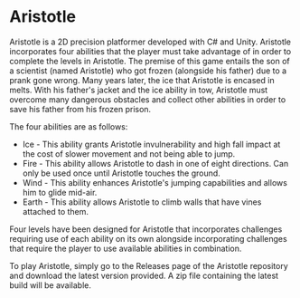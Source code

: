 # Aristotle 
Aristotle is a 2D precision platformer developed with C# and Unity. Aristotle incorporates four abilities that the player must take advantage of in order to complete the levels in Aristotle. The premise of this game entails the son of a scientist (named Aristotle) who got frozen (alongside his father) due to a prank gone wrong. Many years later, the ice that Aristotle is encased in melts. With his father's jacket and the ice ability in tow, Aristotle must overcome many dangerous obstacles and collect other abilities in order to save his father from his frozen prison.

The four abilities are as follows:
* Ice - This ability grants Aristotle invulnerability and high fall impact at the cost of slower movement and not being able to jump.
* Fire - This ability allows Aristotle to dash in one of eight directions. Can only be used once until Aristotle touches the ground.
* Wind - This ability enhances Aristotle's jumping capabilities and allows him to glide mid-air.
* Earth - This ability allows Aristotle to climb walls that have vines attached to them.

Four levels have been designed for Aristotle that incorporates challenges requiring use of each ability on its own alongside incorporating challenges that require the player to use available abilities in combination.

To play Aristotle, simply go to the Releases page of the Aristotle repository and download the latest version provided. A zip file containing the latest build will be available.
